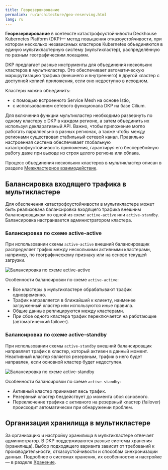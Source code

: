 ```yaml
---
title: Георезервирование
permalink: ru/architecture/geo-reserving.html
lang: ru
---
```


**Георезервирование** в контексте катастрофоустойчивости Deckhouse Kubernetes Platform (DKP)— метод повышения отказоустойчивости, при котором несколько независимых кластеров Kubernetes объединяются в единую мультикластерную систему (мультикластер), распределённую по разным географическим локациям.

DKP предлагает разные инструменты для объединения нескольких кластеров в мультикластер. Это обеспечивает автоматическую маршрутизацию трафика (внешнего и внутреннего) в другой кластер с доступной копией приложения, если оно недоступно в исходном.

Кластеры можно объединить:

- с помощью встроенного Service Mesh на основе Istio,
- с использованием сетевого функционала DKP на базе Cilium.

Для включения функции мультикластер необходимо развернуть по одному кластеру с DKP в каждом регионе, а затем объединить их используя декларативный API. Важно, чтобы приложение могло работать параллельно в разных регионах, а также чтобы между регионами существовал стабильный сетевой канал. Правильно настроенная система обеспечивает глобальную катастрофоустойчивость приложения, гарантируя его бесперебойную работу даже при выходе из строя целого региона или облака.

Процесс объединения нескольких кластеров в мультикластер описан в разделе [Межкластерное взаимодействие](../admin/network/inter-cluster-cooperation-overview.html).

## Балансировка входящего трафика в мультикластере

Для обеспечения катастрофоустойчивости в мультикластере может быть реализована балансировка входящего трафика внешним балансировщиком по одной из схем: `active-active` или `active-standby`. Балансировка настраивается администратором кластера.

### Балансировка по схеме active-active

При использовании схемы `active-active` внешний балансировщик распределяет трафик между несколькими активными кластерами, например, по географическому признаку или на основе текущей загрузки.

![Балансировка по схеме active-active](../images/architecture/active-active-balancing.png)

Особенности балансировки по схеме `active-active`:

- Все кластеры в мультикластере обрабатывают трафик одновременно.
- Трафик направляется в ближайший к клиенту, наименее загруженный кластер или используются иные правила.
- Общие данные реплицируются между кластерами.
- При сбое одного кластера трафик переключается на работающие (автоматический failover).

### Балансировка по схеме active-standby

При использовании схемы `active-standby` внешний балансировщик направляет трафик в кластер, который активен в данный момент. Неактивный кластер является резервным, трафик в него будет направлен, если основной кластер будет недоступен.

![Балансировка по схеме active-standby](../images/architecture/active-standby-balancing.png)

Особенности балансировки по схеме `active-standby`:

- Активный кластер принимает весь трафик.
- Резервный кластер бездействует до момента сбоя основного.
- Переключение трафика с активного на резервный кластер (failover) происходит автоматически при обнаружении проблем.

## Организация хранилища в мультикластере

За организацию и настройку хранилища в мультикластере отвечает администратор. В DKP поддерживаются разные системы хранения (хранилища). Выбор подходящего варианта зависит от требований к производительности, отказоустойчивости и способам синхронизации данных. Подробнее о системах хранения, их особенностях и настройке — в разделе [Хранение](../admin/storage/overview.html).
